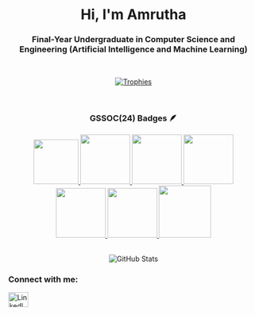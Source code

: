 <h1 align="center">Hi, I'm Amrutha</h1>
<h3 align="center">Final-Year Undergraduate in Computer Science and Engineering (Artificial Intelligence and Machine Learning)</h3>

<br/>


<p align="center">
  <a href="https://github.com/ryo-ma/github-profile-trophy">
    <img src="https://github-profile-trophy.vercel.app/?username=amruthapariprolu&row=1&column=7&no-bg=true&rank=SECRET,SSS,SS,S,AAA,AA,A,B,C&exclude_achievements=Followers,Reviews" alt="Trophies" />
  </a>
</p>

<br/>

<h3 align="center">GSSOC(24) Badges 🪶</h3>
<div align="center" style="display: flex; flex-wrap: wrap; gap: 10px;">
  <a href="https://gssoc.girlscript.tech/leaderboard">
    <img src="https://raw.githubusercontent.com/GSSoC24/Postman-Challenge/main/docs/assets/Postman%20White.png" width="90px" height="90px" />
    <img src="https://raw.githubusercontent.com/GSSoC24/Postman-Challenge/main/docs/assets/1.png" width="100px" height="100px" />
    <img src="https://raw.githubusercontent.com/GSSoC24/Postman-Challenge/main/docs/assets/2.png" width="100px" height="100px" />
    <img src="https://raw.githubusercontent.com/GSSoC24/Postman-Challenge/main/docs/assets/3.png" width="100px" height="100px" />
    <img src="https://raw.githubusercontent.com/GSSoC24/Postman-Challenge/main/docs/assets/4.png" width="100px" height="100px" />
    <img src="https://raw.githubusercontent.com/GSSoC24/Postman-Challenge/main/docs/assets/5.png" width="100px" height="100px" />
    <img src="https://raw.githubusercontent.com/GSSoC24/Postman-Challenge/main/docs/assets/6.png" width="105px" height="105px" />
  </a>
</div>

<br/>

<p align="center">
  <img src="https://github-readme-stats.vercel.app/api?username=amruthapariprolu&show_icons=true&locale=en" alt="GitHub Stats" />
</p>

<!-- Social Links -->
<h3 align="left">Connect with me:</h3>
<p align="left">
  <a href="https://www.linkedin.com/in/amrutha-pariprolu-b812892a6/" target="_blank">
    <img src="https://raw.githubusercontent.com/rahuldkjain/github-profile-readme-generator/master/src/images/icons/Social/linked-in-alt.svg" alt="LinkedIn" height="30" width="40" />
  </a>
</p>
